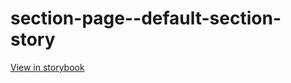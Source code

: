 # section-page--default-section-story

[View in storybook](https://raw.githack.com/Independent-Digital-News-and-Media-Ltd/standard-pwamp-sb/PR-531-sb/index.html?path=/story/section-page--default-section-story)
